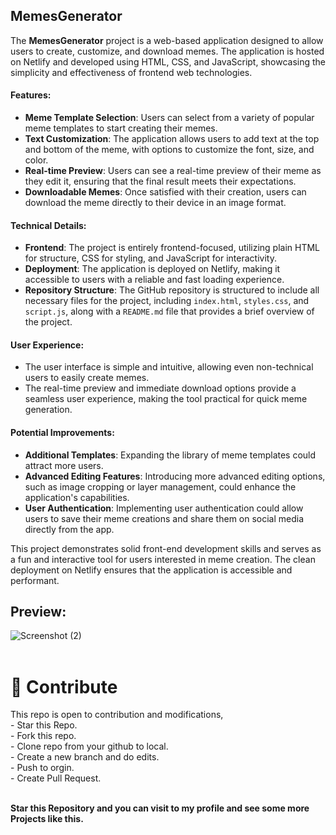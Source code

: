 ## MemesGenerator
The **MemesGenerator** project is a web-based application designed to allow users to create, customize, and download memes. The application is hosted on Netlify and developed using HTML, CSS, and JavaScript, showcasing the simplicity and effectiveness of frontend web technologies.

#### Features:
- **Meme Template Selection**: Users can select from a variety of popular meme templates to start creating their memes.
- **Text Customization**: The application allows users to add text at the top and bottom of the meme, with options to customize the font, size, and color.
- **Real-time Preview**: Users can see a real-time preview of their meme as they edit it, ensuring that the final result meets their expectations.
- **Downloadable Memes**: Once satisfied with their creation, users can download the meme directly to their device in an image format.

#### Technical Details:
- **Frontend**: The project is entirely frontend-focused, utilizing plain HTML for structure, CSS for styling, and JavaScript for interactivity. 
- **Deployment**: The application is deployed on Netlify, making it accessible to users with a reliable and fast loading experience.
- **Repository Structure**: The GitHub repository is structured to include all necessary files for the project, including `index.html`, `styles.css`, and `script.js`, along with a `README.md` file that provides a brief overview of the project.

#### User Experience:
- The user interface is simple and intuitive, allowing even non-technical users to easily create memes.
- The real-time preview and immediate download options provide a seamless user experience, making the tool practical for quick meme generation.

#### Potential Improvements:
- **Additional Templates**: Expanding the library of meme templates could attract more users.
- **Advanced Editing Features**: Introducing more advanced editing options, such as image cropping or layer management, could enhance the application's capabilities.
- **User Authentication**: Implementing user authentication could allow users to save their meme creations and share them on social media directly from the app.

This project demonstrates solid front-end development skills and serves as a fun and interactive tool for users interested in meme creation. The clean deployment on Netlify ensures that the application is accessible and performant.

## Preview: 
![Screenshot (2)](https://user-images.githubusercontent.com/91480902/193462515-d52ce306-eeae-4198-a2d9-344884d1ad00.png)
<br><br>
<h1>📝 Contribute<br></h1>
This repo is open to contribution and modifications,<br>
- Star this Repo.<br>
- Fork this repo.<br>
- Clone repo from your github to local.<br>
- Create a new branch and do edits.<br>
- Push to orgin.<br>
- Create Pull Request.<br><br>


<b>Star this Repository and you can visit to my profile and see some more Projects like this.<b>
